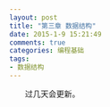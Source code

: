 ```yaml
---
layout: post
title: "第三章 数据结构"
date: 2015-1-9 15:21:49
comments: true
categories: 编程基础
tags:
- 数据结构
---
```

　　过几天会更新。


<br><br>